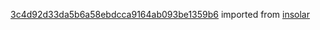 [3c4d92d33da5b6a58ebdcca9164ab093be1359b6](https://github.com/insolar/insolar/commit/3c4d92d33da5b6a58ebdcca9164ab093be1359b6) imported from [insolar](https://github.com/insolar/insolar)
